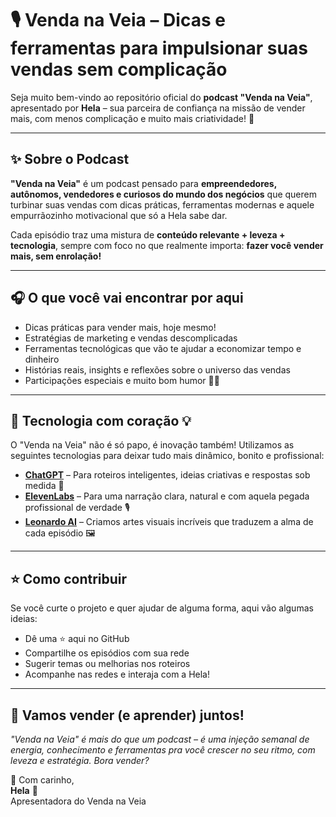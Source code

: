 # 🎙️ Venda na Veia – Dicas e ferramentas para impulsionar suas vendas sem complicação

Seja muito bem-vindo ao repositório oficial do **podcast "Venda na Veia"**, apresentado por **Hela** – sua parceira de confiança na missão de vender mais, com menos complicação e muito mais criatividade! 🚀

---

## ✨ Sobre o Podcast

**"Venda na Veia"** é um podcast pensado para **empreendedores, autônomos, vendedores e curiosos do mundo dos negócios** que querem turbinar suas vendas com dicas práticas, ferramentas modernas e aquele empurrãozinho motivacional que só a Hela sabe dar.

Cada episódio traz uma mistura de **conteúdo relevante + leveza + tecnologia**, sempre com foco no que realmente importa: **fazer você vender mais, sem enrolação!**

---

## 🎧 O que você vai encontrar por aqui

- Dicas práticas para vender mais, hoje mesmo!
- Estratégias de marketing e vendas descomplicadas
- Ferramentas tecnológicas que vão te ajudar a economizar tempo e dinheiro
- Histórias reais, insights e reflexões sobre o universo das vendas
- Participações especiais e muito bom humor 💬✨

---

## 🤖 Tecnologia com coração 💡

O "Venda na Veia" não é só papo, é inovação também! Utilizamos as seguintes tecnologias para deixar tudo mais dinâmico, bonito e profissional:

- **[ChatGPT](https://openai.com/chatgpt)** – Para roteiros inteligentes, ideias criativas e respostas sob medida 🎯
- **[ElevenLabs](https://www.elevenlabs.io/)** – Para uma narração clara, natural e com aquela pegada profissional de verdade 🎙️
- **[Leonardo AI](https://www.innerai.com/)** – Criamos artes visuais incríveis que traduzem a alma de cada episódio 🖼️

---

## ⭐ Como contribuir

Se você curte o projeto e quer ajudar de alguma forma, aqui vão algumas ideias:

- Dê uma ⭐ aqui no GitHub
- Compartilhe os episódios com sua rede
- Sugerir temas ou melhorias nos roteiros
- Acompanhe nas redes e interaja com a Hela!

---

## 💬 Vamos vender (e aprender) juntos!

_"Venda na Veia" é mais do que um podcast – é uma injeção semanal de energia, conhecimento e ferramentas pra você crescer no seu ritmo, com leveza e estratégia. Bora vender?_

🚀 Com carinho,  
**Hela** 💜  
Apresentadora do Venda na Veia  
